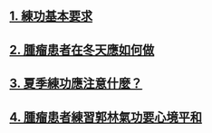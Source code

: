 ## [1. 練功基本要求](/要求3.md)

## [2. 腫瘤患者在冬天應如何做](/要求4.md)

## [3. 夏季練功應注意什麼？](/要求5.md)

## [4. 腫瘤患者練習郭林氣功要心境平和](/要求6.md)

